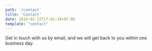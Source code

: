 ```yaml
---
path: '/contact'
title: 'Contact'
date: 2018-02-22T17:01:34+07:00
template: "contact"
---
```


Get in touch with us by email, and we will get back to you within one business&nbsp;day.
